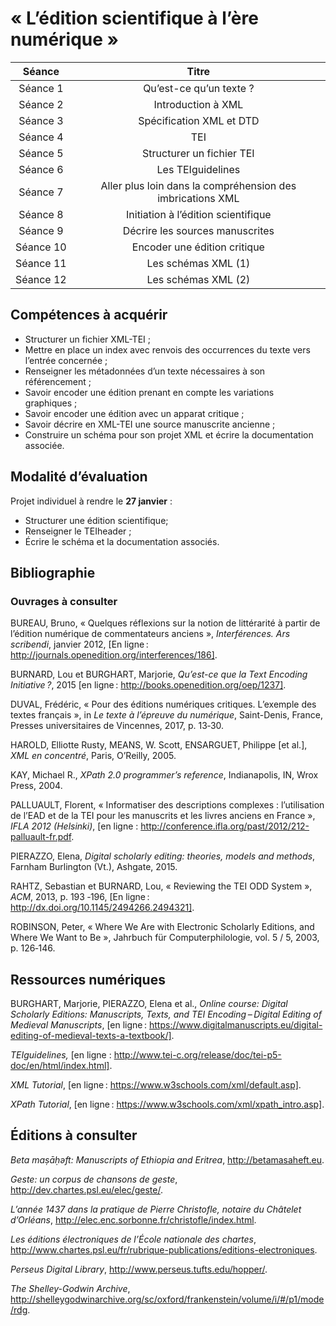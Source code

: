 # « L’édition scientifique à l’ère numérique »

| Séance | Titre|
| :--------:| :------------:|
| Séance 1 | Qu’est-ce qu’un texte ? |
|Séance 2 |Introduction à XML|
|Séance 3 | Spécification XML et DTD|
|Séance 4|TEI|
|Séance 5|Structurer un fichier TEI|
|Séance 6|Les TEIguidelines|
|Séance 7|Aller plus loin dans la compréhension des imbrications XML|
|Séance 8|Initiation à l’édition scientifique|
|Séance 9|Décrire les sources manuscrites|
|Séance 10|Encoder une édition critique|
|Séance 11|Les schémas XML (1)|
|Séance 12|Les schémas XML (2)|


## Compétences à acquérir

  * Structurer un fichier XML-TEI ;
  * Mettre en place un index avec renvois des occurrences du texte vers l’entrée concernée ;
  * Renseigner les métadonnées d’un texte nécessaires à son référencement ;
  * Savoir encoder une édition prenant en compte les variations graphiques ;
  * Savoir encoder une édition avec un apparat critique ;
  * Savoir décrire en XML-TEI une source manuscrite ancienne ;
  * Construire un schéma pour son projet XML et écrire la documentation associée.


## Modalité d’évaluation

Projet individuel à rendre le **27 janvier** :

* Structurer une édition scientifique;
* Renseigner le TEIheader ;
* Écrire le schéma et la documentation associés.


## Bibliographie

### Ouvrages à consulter

BUREAU, Bruno, « Quelques réflexions sur la notion de littérarité à partir de l’édition numérique de commentateurs anciens », *Interférences. Ars scribendi*, janvier 2012, [En ligne : http://journals.openedition.org/interferences/186].

BURNARD, Lou et BURGHART, Marjorie, *Qu’est-ce que la Text Encoding Initiative ?*, 2015 [en ligne : http://books.openedition.org/oep/1237].

DUVAL, Frédéric, « Pour des éditions numériques critiques. L’exemple des textes français », in *Le texte à l’épreuve du numérique*, Saint-Denis, France, Presses universitaires de Vincennes, 2017, p. 13‑30.

HAROLD, Elliotte Rusty, MEANS, W. Scott, ENSARGUET, Philippe [et al.], *XML en concentré*, Paris, O’Reilly, 2005.

KAY, Michael R., *XPath 2.0 programmer’s reference*, Indianapolis, IN, Wrox Press, 2004.

PALLUAULT, Florent,  « Informatiser des descriptions complexes : l’utilisation de l’EAD et de la TEI pour les manuscrits et les livres anciens en France », *IFLA 2012 (Helsinki)*, [en ligne : http://conference.ifla.org/past/2012/212-palluault-fr.pdf.

PIERAZZO, Elena, *Digital scholarly editing: theories, models and methods*, Farnham Burlington (Vt.), Ashgate, 2015.

RAHTZ, Sebastian et BURNARD, Lou, « Reviewing the TEI ODD System », *ACM*, 2013, p. 193 ‑196, [En ligne : http://dx.doi.org/10.1145/2494266.2494321].

ROBINSON, Peter, « Where We Are with Electronic Scholarly Editions, and Where We Want to Be », Jahrbuch für Computerphilologie, vol. 5 / 5, 2003, p. 126‑146.

## Ressources numériques
BURGHART, Marjorie, PIERAZZO, Elena et al., *Online course: Digital Scholarly Editions: Manuscripts, Texts, and TEI Encoding – Digital Editing of Medieval Manuscripts*, [en ligne : https://www.digitalmanuscripts.eu/digital-editing-of-medieval-texts-a-textbook/].

*TEIguidelines,* [en ligne : http://www.tei-c.org/release/doc/tei-p5-doc/en/html/index.html].


*XML Tutorial*, [en ligne : https://www.w3schools.com/xml/default.asp]. 

*XPath Tutorial*, [en ligne : https://www.w3schools.com/xml/xpath_intro.asp].

## Éditions à consulter

*Beta maṣāḥǝft: Manuscripts of Ethiopia and Eritrea*, <http://betamasaheft.eu>.

*Geste: un corpus de chansons de geste*, <http://dev.chartes.psl.eu/elec/geste/>.

*L’année 1437 dans la pratique de Pierre Christofle, notaire du Châtelet d’Orléans*, <http://elec.enc.sorbonne.fr/christofle/index.html>.

*Les éditions électroniques de l’École nationale des chartes*, <http://www.chartes.psl.eu/fr/rubrique-publications/editions-electroniques>.

*Perseus Digital Library*, <http://www.perseus.tufts.edu/hopper/>.

*The Shelley-Godwin Archive*, <http://shelleygodwinarchive.org/sc/oxford/frankenstein/volume/i/#/p1/mode/rdg>.




